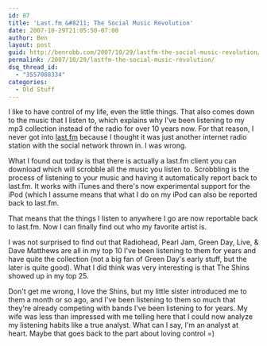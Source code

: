 ```yaml
---
id: 87
title: 'Last.fm &#8211; The Social Music Revolution'
date: 2007-10-29T21:05:50-07:00
author: Ben
layout: post
guid: http://benrobb.com/2007/10/29/lastfm-the-social-music-revolution/
permalink: /2007/10/29/lastfm-the-social-music-revolution/
dsq_thread_id:
  - "3557088334"
categories:
  - Old Stuff
---
```

I like to have control of my life, even the little things.  That also comes down to the music that I listen to, which explains why I've been listening to my mp3 collection instead of the radio for over 10 years now.  For that reason, I never got into <a href="http://last.fm" title="social music revolution">last.fm</a> because I thought it was just another internet radio station with the social network thrown in.  I was wrong.

What I found out today is that there is actually a last.fm client you can download which will scrobble all the music you listen to.  Scrobbling is the process of listening to your music and having it automatically report back to last.fm.  It works with iTunes and there's now experimental support for the iPod (which I assume means that what I do on my iPod can also be reported back to last.fm.

That means that the things I listen to anywhere I go are now reportable back to last.fm.  Now I can finally find out who my favorite artist is.

I was not surprised to find out that Radiohead, Pearl Jam, Green Day, Live, &amp; Dave Matthews are all in my top 10  I've been listening to them for years and have quite the collection (not a big fan of Green Day's early stuff, but the later is quite good).  What I did think was very interesting is that The Shins showed up in my top 25.

Don't get me wrong, I love the Shins, but my little sister introduced me to them a month or so ago, and I've been listening to them so much that they're already competing with bands I've been listening to for years.  My wife was less than impressed with me telling here that I could now analyze my listening habits like a true analyst.  What can I say, I'm an analyst at heart.  Maybe that goes back to the part about loving control =)
